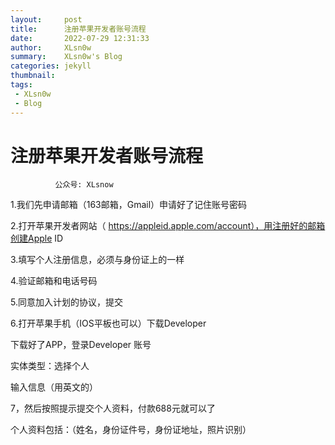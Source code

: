 ```yaml
---
layout:     post
title:      注册苹果开发者账号流程
date:       2022-07-29 12:31:33
author:     XLsn0w
summary:    XLsn0w's Blog
categories: jekyll
thumbnail:  
tags:
 - XLsn0w
 - Blog
---
```


# 注册苹果开发者账号流程

              公众号: XLsnow

1.我们先申请邮箱（163邮箱，Gmail）申请好了记住账号密码

2.打开苹果开发者网站（
https://appleid.apple.com/account），用注册好的邮箱创建Apple ID


3.填写个人注册信息，必须与身份证上的一样

4.验证邮箱和电话号码


5.同意加入计划的协议，提交


6.打开苹果手机（IOS平板也可以）下载Developer


下载好了APP，登录Developer 账号


实体类型：选择个人


输入信息（用英文的）


7，然后按照提示提交个人资料，付款688元就可以了


个人资料包括：（姓名，身份证件号，身份证地址，照片识别）


[1]: https://xlsn0w.github.io
